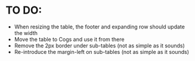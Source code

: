 # TO DO:

- When resizing the table, the footer and expanding row should update the width
- Move the table to Cogs and use it from there
- Remove the 2px border under sub-tables (not as simple as it sounds)
- Re-introduce the margin-left on sub-tables (not as simple as it sounds)
